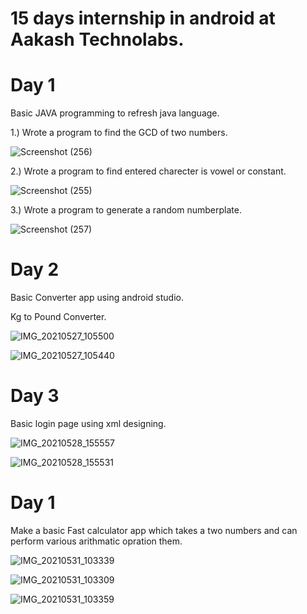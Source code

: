 # 15 days internship in android at Aakash Technolabs.

# Day 1

Basic JAVA programming to refresh java language.

1.) Wrote a program to find the GCD of two numbers.

![Screenshot (256)](https://user-images.githubusercontent.com/84366746/119605754-f25e0680-be0e-11eb-91ad-e57bfe48c8de.png)


2.) Wrote a program to find entered charecter is vowel or constant.

![Screenshot (255)](https://user-images.githubusercontent.com/84366746/119605848-19b4d380-be0f-11eb-8eff-4c7adda8f55d.png)


3.) Wrote a program to generate a random numberplate.

![Screenshot (257)](https://user-images.githubusercontent.com/84366746/119605902-33eeb180-be0f-11eb-9047-6dcefa7b7ac1.png)

# Day 2

Basic Converter app using android studio.

Kg to Pound Converter.

![IMG_20210527_105500](https://user-images.githubusercontent.com/84366746/119778811-90bc9b80-bee5-11eb-81ec-43bd9b1d5654.jpg)

![IMG_20210527_105440](https://user-images.githubusercontent.com/84366746/119778830-974b1300-bee5-11eb-94bc-ab6fbde6e28a.jpg)

# Day 3

Basic login page using xml designing.

![IMG_20210528_155557](https://user-images.githubusercontent.com/84366746/119972022-54fe0080-bfcf-11eb-9df8-0b91a79b8a6a.jpg)

![IMG_20210528_155531](https://user-images.githubusercontent.com/84366746/119972039-5af3e180-bfcf-11eb-92d1-5978fb202d38.jpg)

# Day 1

Make a basic Fast calculator app which takes a two numbers and can perform various arithmatic opration them.

![IMG_20210531_103339](https://user-images.githubusercontent.com/84366746/120143424-ba373900-c1fd-11eb-98d5-0f07bd6439c4.jpg)

![IMG_20210531_103309](https://user-images.githubusercontent.com/84366746/120143441-bf948380-c1fd-11eb-8778-4b4bf73626bd.jpg)

![IMG_20210531_103359](https://user-images.githubusercontent.com/84366746/120143447-c28f7400-c1fd-11eb-9a87-1d8812d6a6c8.jpg)




